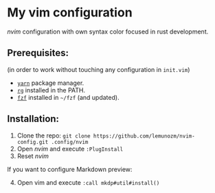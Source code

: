 # My vim configuration
*nvim* configuration with own syntax color focused in rust development.

## Prerequisites:
(in order to work without touching any configuration in `init.vim`)

- [`yarn`](https://yarnpkg.com/) package manager.
- [`rg`](https://github.com/BurntSushi/ripgrep/) installed in the PATH.
- [`fzf`](https://github.com/junegunn/fzf) installed in `~/fzf` (and updated).

## Installation:

1. Clone the repo: `git clone https://github.com/lemunozm/nvim-config.git .config/nvim`
2. Open *nvim* and execute `:PlugInstall`
3. Reset *nvim*

If you want to configure Markdown preview:

4. Open vim and execute
   `:call mkdp#util#install()`
